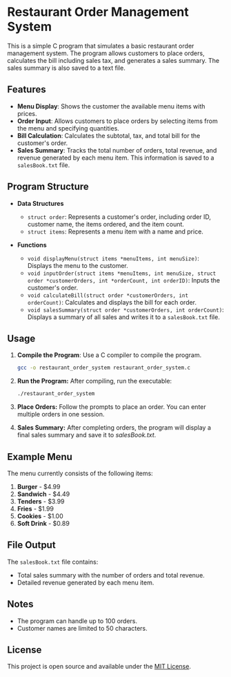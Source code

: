 # Restaurant Order Management System

This is a simple C program that simulates a basic restaurant order management system. The program allows customers to place orders, calculates the bill including sales tax, and generates a sales summary. The sales summary is also saved to a text file.

## Features

- **Menu Display**: Shows the customer the available menu items with prices.
- **Order Input**: Allows customers to place orders by selecting items from the menu and specifying quantities.
- **Bill Calculation**: Calculates the subtotal, tax, and total bill for the customer's order.
- **Sales Summary**: Tracks the total number of orders, total revenue, and revenue generated by each menu item. This information is saved to a `salesBook.txt` file.

## Program Structure

- **Data Structures**
  - `struct order`: Represents a customer's order, including order ID, customer name, the items ordered, and the item count.
  - `struct items`: Represents a menu item with a name and price.

- **Functions**
  - `void displayMenu(struct items *menuItems, int menuSize)`: Displays the menu to the customer.
  - `void inputOrder(struct items *menuItems, int menuSize, struct order *customerOrders, int *orderCount, int orderID)`: Inputs the customer's order.
  - `void calculateBill(struct order *customerOrders, int orderCount)`: Calculates and displays the bill for each order.
  - `void salesSummary(struct order *customerOrders, int orderCount)`: Displays a summary of all sales and writes it to a `salesBook.txt` file.

## Usage

1. **Compile the Program**: Use a C compiler to compile the program.
   ```bash
   gcc -o restaurant_order_system restaurant_order_system.c

2. **Run the Program:** After compiling, run the executable:
   ```bash
   ./restaurant_order_system

3. **Place Orders:** Follow the prompts to place an order. You can enter multiple orders in one session.

4. **Sales Summary:** After completing orders, the program will display a final sales summary and save it to *salesBook.txt*.

## Example Menu

The menu currently consists of the following items:

1. **Burger** - $4.99  
2. **Sandwich** - $4.49  
3. **Tenders** - $3.99  
4. **Fries** - $1.99  
5. **Cookies** - $1.00  
6. **Soft Drink** - $0.89  

## File Output

The `salesBook.txt` file contains:

- Total sales summary with the number of orders and total revenue.
- Detailed revenue generated by each menu item.

## Notes

- The program can handle up to 100 orders.
- Customer names are limited to 50 characters.

## License

This project is open source and available under the [MIT License](LICENSE).
